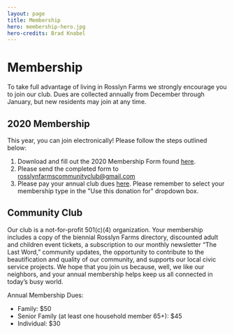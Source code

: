 ```yaml
---
layout: page
title: Membership
hero: membership-hero.jpg
hero-credits: Brad Knabel
---
```


# Membership

To take full advantage of living in Rosslyn Farms we strongly encourage you to join our club. Dues are collected annually from December through January, but new residents may join at any time. <!--You may also find information for annual memberships to the Rosslyn Farms Borough pool and tennis courts below.-->

## 2020 Membership

This year, you can join electronically!  Please follow the steps outlined below:

1. Download and fill out the 2020 Membership Form found <a href="/assets/pdf/forms/2020-membership-form.pdf" target="_blank">here</a>.
2. Please send the completed form to <a href="mailto:rosslynfarmscommunityclub@gmail.com">rosslynfarmscommunityclub@gmail.com</a>
3. Please pay your annual club dues <a href="https://www.paypal.com/cgi-bin/webscr?cmd=_s-xclick&hosted_button_id=R77B8KUQ6BDHY&source=url" target="_blank">here</a>.  Please remember to select your membership type in the "Use this donation for" dropdown box.

## Community Club

Our club is a not-for-profit 501(c)(4) organization. Your membership includes a copy of the biennial Rosslyn Farms directory, discounted adult and children event tickets, a subscription to our monthly newsletter “The Last Word,” community updates,  the opportunity to contribute to the beautification and quality of our community, and supports our local civic service projects. We hope that you join us because, well, we like our neighbors, and your annual membership helps keep us all connected in today’s busy world.

Annual Membership Dues:

* Family: $50
* Senior Family (at least one household member 65+): $45
* Individual: $30

<!-- <div class="grid-x">
  <div class="cell large-6 medium-6">
    <h2>Pool Membership</h2>
    <a href="/assets/pdf/forms/2019-swimming-pool-form.pdf" target="_blank">
      <div class="card">
        <img src="/assets/img/icons/form.png" />
        <span class="title">Download &#124; Pool Membership Form</span>
      </div>
    </a>
  </div>
  <div class="cell large-6 medium-6">
    <h2>Tennis Membership</h2>
    <a href="/assets/pdf/forms/2019-tennis-court-form.pdf" target="_blank">
      <div class="card">
        <img src="/assets/img/icons/form.png" />
        <span class="title">Download &#124; Tennis Membership Form</span>
      </div>
    </a>
  </div>
</div> -->

<div class="grid-x">

</div>
